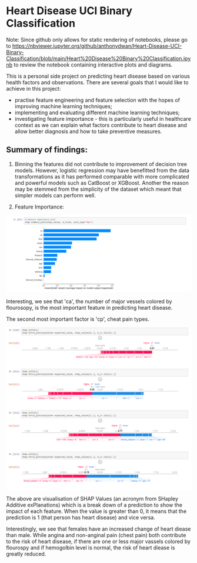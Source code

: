 # Heart Disease UCI Binary Classification
 
Note: Since github only allows for static rendering of notebooks, please go to https://nbviewer.jupyter.org/github/anthonydwan/Heart-Disease-UCI-Binary-Classification/blob/main/Heart%20Disease%20Binary%20Classification.ipynb to review the notebook containing interactive plots and diagrams. 


 
This is a personal side project on predicting heart disease based on various health factors and observations. There are several goals that I would like to achieve in this project: 
* practise feature engineering and feature selection with the hopes of improving machine learning techniques;
* implementing and evaluating different machine learning techniques;
* investigating feature importance - this is particularly useful in healthcare context as we can explain what factors contribute to heart disease and allow better diagnosis and how to take preventive measures. 


## Summary of findings:
1. Binning the features did not contribute to improvement of decision tree models. However, logistic regression may have benefitted from the data transformations as it has performed comparable with more complicated and powerful models such as CatBoost or XGBoost. Another the reason may be stemmed from the simplicity of the dataset which meant that simpler models can perform well. 


2. Feature Importance: 
<p>
<img src="https://github.com/anthonydwan/Heart-Disease-UCI-Binary-Classification/blob/main/barplot%20-%20feature%20importance%20for%20CB.png" width="800" />
</p>

Interesting, we see that 'ca', the number of major vessels colored by flourosopy, is the most important feature in predicting heart disease. 

The second most important factor is 'cp', cheat pain types. 

<p>
<img src="https://github.com/anthonydwan/Heart-Disease-UCI-Binary-Classification/blob/main/shap%20values.png" width="800" />
</p>
The above are visualisation of SHAP Values (an acronym from SHapley Additive exPlanations) which is a break down of a prediction to show the impact of each feature. When the value is greater than 0, it means that the prediction is 1 (that person has heart disease) and vice versa. 


Interestingly, we see that females have an increased change of heart diease than male. While angina and non-anginal pain (chest pain) both contribute to the risk of heart disease, if there are one or less major vassels colored by flourospy and if hemogolbin level is normal, the risk of heart diease is greatly reduced.  
